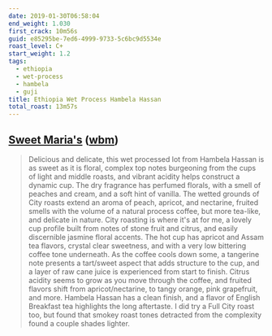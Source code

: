 ```yaml
--- 
date: 2019-01-30T06:58:04
end_weight: 1.030
first_crack: 10m56s
guid: e85295be-7ed6-4999-9733-5c6bc9d5534e
roast_level: C+
start_weight: 1.2
tags: 
  - ethiopia
  - wet-process
  - hambela
  - guji
title: Ethiopia Wet Process Hambela Hassan
total_roast: 13m57s
---
```


## [Sweet Maria's][sm] ([wbm][wbm])

[sm]: https://www.sweetmarias.com/ethiopia-wet-process-hambela-hassan.html

[wbm]: https://web.archive.org/web/20180810133526/https://www.sweetmarias.com/ethiopia-wet-process-hambela-hassan.html

> Delicious and delicate, this wet processed lot from Hambela Hassan is as sweet
> as it is floral, complex top notes burgeoning from the cups of light and
> middle roasts, and vibrant acidity helps construct a dynamic cup. The dry
> fragrance has perfumed florals, with a smell of peaches and cream, and a soft
> hint of vanilla. The wetted grounds of City roasts extend an aroma of peach,
> apricot, and nectarine, fruited smells with the volume of a natural process
> coffee, but more tea-like, and delicate in nature. City roasting is where it's
> at for me, a lovely cup profile built from notes of stone fruit and citrus,
> and easily discernible jasmine floral accents. The hot cup has apricot and
> Assam tea flavors, crystal clear sweetness, and with a very low bittering
> coffee tone underneath. As the coffee cools down some, a tangerine note
> presents a tart/sweet aspect that adds structure to the cup, and a layer of
> raw cane juice is experienced from start to finish. Citrus acidity seems to
> grow as you move through the coffee, and fruited flavors shift from
> apricot/nectarine, to tangy orange, pink grapefruit, and more. Hambela Hassan
> has a clean finish, and a flavor of English Breakfast tea highlights the long
> aftertaste. I did try a Full City roast too, but found that smokey roast tones
> detracted from the complexity found a couple shades lighter.
